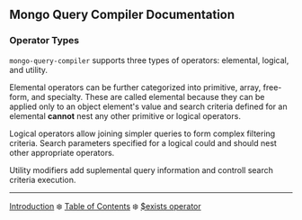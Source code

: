 ## Mongo Query Compiler Documentation

### Operator Types

`mongo-query-compiler` supports three types of operators: elemental, logical, 
and utility.  

Elemental operators can be further categorized into primitive, 
array, free-form, and specialty.  These are called elemental because they can 
be applied only to an object element's value and search criteria defined for an 
elemental **cannot** nest any other primitive or logical operators.  

Logical operators allow joining simpler queries to form complex filtering 
criteria.  Search parameters specified for a logical could and should nest other 
appropriate operators.

Utility modifiers add suplemental query information and controll search criteria 
execution.

---

[Introduction](./query-grammar.md) :snowflake: 
[Table of Contents](../README.md) :snowflake: 
[$exists operator](./elemental/primitive/exists.md)
